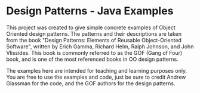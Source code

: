 # Design Patterns - Java Examples

This project was created to give simple concrete examples of Object Oriented design patterns.  The patterns and their descriptions are taken from the book "Design Patterns: Elements of Reusable Object-Oriented Software", written by Erich Gamma, Richard Helm, Ralph Johnson, and John Vlissides.  This book is commonly referred to as the GOF (Gang of Four) book, and is one of the most referenced books in OO design patterns.

The examples here are intended for teaching and learning purposes only.  You are free to use the examples and code, just be sure to credit Andrew Glassman for the code, and the GOF authors for the design patterns.